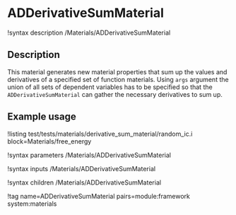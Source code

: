 # ADDerivativeSumMaterial

!syntax description /Materials/ADDerivativeSumMaterial

## Description

This material generates new material properties that sum up the values and derivatives of a specified set of function materials. Using `args` argument the union of all sets of dependent variables has to be specified so that the `ADDerivativeSumMaterial` can gather the necessary derivatives to sum up.

## Example usage

!listing test/tests/materials/derivative_sum_material/random_ic.i block=Materials/free_energy

!syntax parameters /Materials/ADDerivativeSumMaterial

!syntax inputs /Materials/ADDerivativeSumMaterial

!syntax children /Materials/ADDerivativeSumMaterial

!tag name=ADDerivativeSumMaterial pairs=module:framework system:materials
